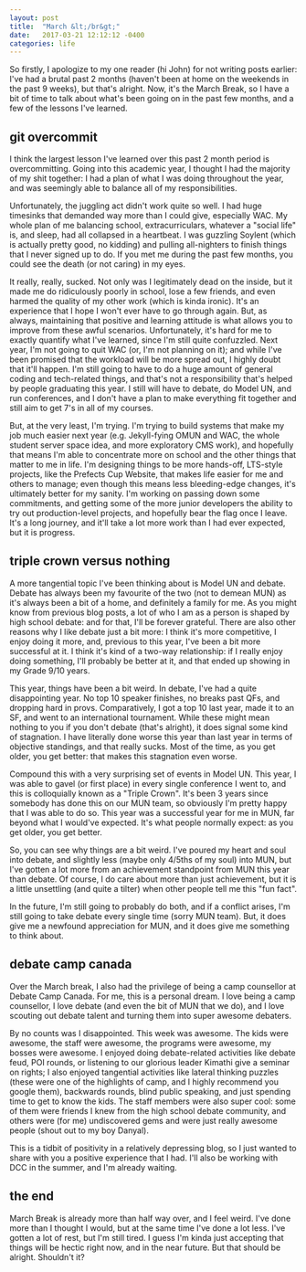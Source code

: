 ```yaml
---
layout: post
title:  "March &lt;/br&gt;"
date:   2017-03-21 12:12:12 -0400
categories: life
---
```


So firstly, I apologize to my one reader (hi John) for not writing posts earlier: I've had a brutal past 2 months (haven't been at home on the weekends in the past 9 weeks), but that's alright. Now, it's the March Break, so I have a bit of time to talk about what's been going on in the past few months, and a few of the lessons I've learned.

## git overcommit

I think the largest lesson I've learned over this past 2 month period is overcommitting. Going into this academic year, I thought I had the majority of my shit together: I had a plan of what I was doing throughout the year, and was seemingly able to balance all of my responsibilities.

Unfortunately, the juggling act didn't work quite so well. I had huge timesinks that demanded way more than I could give, especially WAC. My whole plan of me balancing school, extracurriculars, whatever a "social life" is, and sleep, had all collapsed in a heartbeat. I was guzzling Soylent (which is actually pretty good, no kidding) and pulling all-nighters to finish things that I never signed up to do. If you met me during the past few months, you could see the death (or not caring) in my eyes.

It really, really, sucked. Not only was I legitimately dead on the inside, but it made me do ridiculously poorly in school, lose a few friends, and even harmed the quality of my other work (which is kinda ironic). It's an experience that I hope I won't ever have to go through again. But, as always, maintaining that positive and learning attitude is what allows you to improve from these awful scenarios. Unfortunately, it's hard for me to exactly quantify what I've learned, since I'm still quite confuzzled. Next year, I'm not going to quit WAC (or, I'm not planning on it); and while I've been promised that the workload will be more spread out, I highly doubt that it'll happen. I'm still going to have to do a huge amount of general coding and tech-related things, and that's not a responsibility that's helped by people graduating this year. I still will have to debate, do Model UN, and run conferences, and I don't have a plan to make everything fit together and still aim to get 7's in all of my courses.

But, at the very least, I'm trying. I'm trying to build systems that make my job much easier next year (e.g. Jekyll-fying OMUN and WAC, the whole student server space idea, and more exploratory CMS work), and hopefully that means I'm able to concentrate more on school and the other things that matter to me in life. I'm designing things to be more hands-off, LTS-style projects, like the Prefects Cup Website, that makes life easier for me and others to manage; even though this means less bleeding-edge changes, it's ultimately better for my sanity. I'm working on passing down some commitments, and getting some of the more junior developers the ability to try out production-level projects, and hopefully bear the flag once I leave. It's a long journey, and it'll take a lot more work than I had ever expected, but it is progress.

## triple crown versus nothing

A more tangential topic I've been thinking about is Model UN and debate. Debate has always been my favourite of the two (not to demean MUN) as it's always been a bit of a home, and definitely a family for me. As you might know from previous blog posts, a lot of who I am as a person is shaped by high school debate: and for that, I'll be forever grateful. There are also other reasons why I like debate just a bit more: I think it's more competitive, I enjoy doing it more, and, previous to this year, I've been a bit more successful at it. I think it's kind of a two-way relationship: if I really enjoy doing something, I'll probably be better at it, and that ended up showing in my Grade 9/10 years.

This year, things have been a bit weird. In debate, I've had a quite disappointing year. No top 10 speaker finishes, no breaks past QFs, and dropping hard in provs. Comparatively, I got a top 10 last year, made it to an SF, and went to an international tournament. While these might mean nothing to you if you don't debate (that's alright), it does signal some kind of stagnation. I have literally done worse this year than last year in terms of objective standings, and that really sucks. Most of the time, as you get older, you get better: that makes this stagnation even worse.

Compound this with a very surprising set of events in Model UN. This year, I was able to gavel (or first place) in every single conference I went to, and this is colloquially known as a "Triple Crown". It's been 3 years since somebody has done this on our MUN team, so obviously I'm pretty happy that I was able to do so. This year was a successful year for me in MUN, far beyond what I would've expected. It's what people normally expect: as you get older, you get better.

So, you can see why things are a bit weird. I've poured my heart and soul into debate, and slightly less (maybe only 4/5ths of my soul) into MUN, but I've gotten a lot more from an achievement standpoint from MUN this year than debate. Of course, I do care about more than just achievement, but it is a little unsettling (and quite a tilter) when other people tell me this "fun fact".

In the future, I'm still going to probably do both, and if a conflict arises, I'm still going to take debate every single time (sorry MUN team). But, it does give me a newfound appreciation for MUN, and it does give me something to think about.

## debate camp canada

Over the March break, I also had the privilege of being a camp counsellor at Debate Camp Canada. For me, this is a personal dream. I love being a camp counsellor, I love debate (and even the bit of MUN that we do), and I love scouting out debate talent and turning them into super awesome debaters.

By no counts was I disappointed. This week was awesome. The kids were awesome, the staff were awesome, the programs were awesome, my bosses were awesome. I enjoyed doing debate-related activities like debate feud, POI rounds, or listening to our glorious leader Kimathi give a seminar on rights; I also enjoyed tangential activities like lateral thinking puzzles (these were one of the highlights of camp, and I highly recommend you google them), backwards rounds, blind public speaking, and just spending time to get to know the kids. The staff members were also super cool: some of them were friends I knew from the high school debate community, and others were (for me) undiscovered gems and were just really awesome people (shout out to my boy Danyal).

This is a tidbit of positivity in a relatively depressing blog, so I just wanted to share with you a positive experience that I had. I'll also be working with DCC in the summer, and I'm already waiting.

## the end

March Break is already more than half way over, and I feel weird. I've done more than I thought I would, but at the same time I've done a lot less. I've gotten a lot of rest, but I'm still tired. I guess I'm kinda just accepting that things will be hectic right now, and in the near future. But that should be alright. Shouldn't it?
